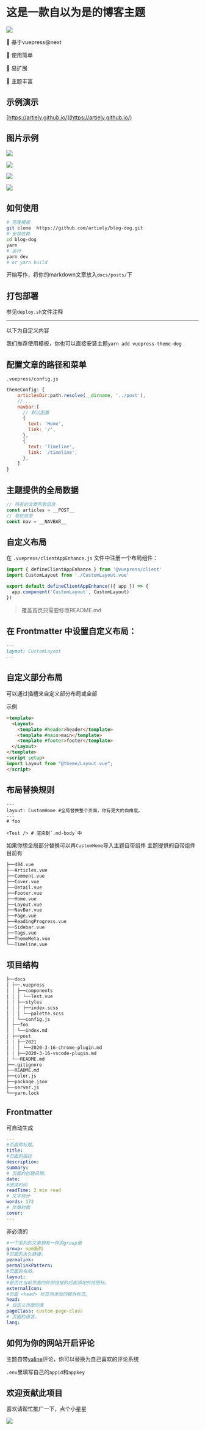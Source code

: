 

# 这是一款自以为是的博客主题


![](https://gitee.com/artiely/Figure-bed/raw/master/20220225160753.png)

:green_heart: 基于vuepress@next

:beers: 使用简单

:nail_care: 易扩展

:art: 主题丰富



## 示例演示

[https://artiely.github.io/](https://artiely.github.io/)

## 图片示例

![](https://gitee.com/artiely/Figure-bed/raw/master/1.png)

![](https://gitee.com/artiely/Figure-bed/raw/master/2.png)

![](https://gitee.com/artiely/Figure-bed/raw/master/3.png)

![](https://gitee.com/artiely/Figure-bed/raw/master/4.png)


## 如何使用

```sh
# 克隆模板
git clone  https://github.com/artiely/blog-dog.git
# 安装依赖
cd blog-dog
yarn
# 运行
yarn dev 
# or yarn build

```

开始写作，将你的markdown文章放入`docs/posts/`下


## 打包部署

参见`deploy.sh`文件注释



-----

以下为自定义内容

我们推荐使用模板，你也可以直接安装主题`yarn add vuepress-theme-dog`

## 配置文章的路径和菜单

`.vuepress/config.js`

```js
themeConfig: {
    articlesDir:path.resolve(__dirname, '../post'),
    //...
    navbar:[
      // 默认配置
      {
        text: 'Home',
        link: '/',
      },
      {
        text: 'Timeline',
        link: '/timeline',
      },
    ]
}
```

## 主题提供的全局数据
```js
// 所有的文章列表信息
const articles = __POST__
// 导航信息
const nav = __NAVBAR__
```

## 自定义布局
在 `.vuepress/clientAppEnhance.js` 文件中注册一个布局组件：
```js
import { defineClientAppEnhance } from '@vuepress/client'
import CustomLayout from './CustomLayout.vue'

export default defineClientAppEnhance(({ app }) => {
  app.component('CustomLayout', CustomLayout)
})
```
> 覆盖首页只需要修改README.md

## 在 Frontmatter 中设置自定义布局：
```md
---
layout: CustomLayout
---
```
## 自定义部分布局

可以通过插槽来自定义部分布局或全部

示例
```html
<template>
  <Layout>
    <template #header>header</template>
    <template #main>main</template>
    <template #footer>footer</template>
  </Layout>
</template>
<script setup>
import Layout from "@theme/Layout.vue";
</script>

```

## 布局替换规则

```
---
layout: CustomHome #全局替换整个页面，你有更大的自由度。
---
# foo

<Test /> # 渲染到`.md-body`中
```

如果你想全局部分替换可以再`CustomHome`导入主题自带组件
主题提供的自带组件目前有
```sh
├──404.vue
├──Articles.vue
├──Comment.vue
├──Cover.vue
├──Detail.vue
├──Footer.vue
├──Home.vue
├──Layout.vue
├──NavBar.vue
├──Page.vue
├──ReadingProgress.vue
├──Sidebar.vue
├──Tags.vue
├──ThemeMeta.vue
└──Timeline.vue
```



## 项目结构
```sh
├──docs
│ ├──.vuepress
│ │ ├──components
│ │ │ └──Test.vue
│ │ ├──styles
│ │ │ ├──index.scss
│ │ │ └──palette.scss
│ │ └──config.js
│ ├──foo
│ │ └──index.md
│ ├──post
│ │ ├──2021
│ │ │ └──2020-3-16-chrome-plugin.md
│ │ ├──2020-3-16-vscode-plugin.md
│ └──README.md
├──.gitignore
├──README.md
├──color.js
├──package.json
├──server.js
└──yarn.lock
```

## Frontmatter
可自动生成
```yaml
---
#页面的标题。
title: 
#页面的描述
description:
summary:
# 页面的创建日期。
date: 
#阅读时间
readTime: 2 min read
# 文字统计
words: 172
# 文章封面
cover: 
---

```
非必须的
```yaml
#一个系列的文章拥有一样的group值
group: npm系列
#页面的永久链接。
permalink:
permalinkPattern:
#页面的布局。
layout:
#是否在当前页面的外部链接的后面添加外链图标。
externalIcon:
#页面 <head> 标签内添加的额外标签。
head:
# 自定义页面的类
pageClass: custom-page-class 
# 页面的语言。
lang:  
```

## 如何为你的网站开启评论
主题自带[valine](https://valine.js.org/)评论，你可以替换为自己喜欢的评论系统

`.env`里填写自己的`appid`和`appkey`


## 欢迎贡献此项目

喜欢请帮忙推广一下，点个小星星



![](https://gitee.com/artiely/Figure-bed/raw/master/20220225175423.png)